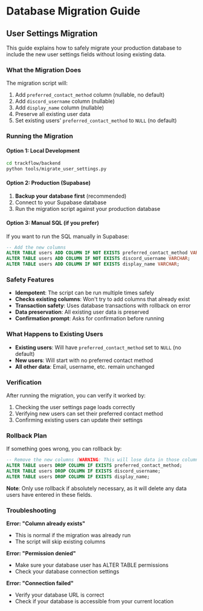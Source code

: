 # Database Migration Guide

## User Settings Migration

This guide explains how to safely migrate your production database to include the new user settings fields without losing existing data.

### What the Migration Does

The migration script will:

1. Add `preferred_contact_method` column (nullable, no default)
2. Add `discord_username` column (nullable)
3. Add `display_name` column (nullable)
4. Preserve all existing user data
5. Set existing users' `preferred_contact_method` to `NULL` (no default)

### Running the Migration

#### Option 1: Local Development

```bash
cd trackflow/backend
python tools/migrate_user_settings.py
```

#### Option 2: Production (Supabase)

1. **Backup your database first** (recommended)
2. Connect to your Supabase database
3. Run the migration script against your production database

#### Option 3: Manual SQL (if you prefer)

If you want to run the SQL manually in Supabase:

```sql
-- Add the new columns
ALTER TABLE users ADD COLUMN IF NOT EXISTS preferred_contact_method VARCHAR;
ALTER TABLE users ADD COLUMN IF NOT EXISTS discord_username VARCHAR;
ALTER TABLE users ADD COLUMN IF NOT EXISTS display_name VARCHAR;
```

### Safety Features

- **Idempotent**: The script can be run multiple times safely
- **Checks existing columns**: Won't try to add columns that already exist
- **Transaction safety**: Uses database transactions with rollback on error
- **Data preservation**: All existing user data is preserved
- **Confirmation prompt**: Asks for confirmation before running

### What Happens to Existing Users

- **Existing users**: Will have `preferred_contact_method` set to `NULL` (no default)
- **New users**: Will start with no preferred contact method
- **All other data**: Email, username, etc. remain unchanged

### Verification

After running the migration, you can verify it worked by:

1. Checking the user settings page loads correctly
2. Verifying new users can set their preferred contact method
3. Confirming existing users can update their settings

### Rollback Plan

If something goes wrong, you can rollback by:

```sql
-- Remove the new columns (WARNING: This will lose data in those columns)
ALTER TABLE users DROP COLUMN IF EXISTS preferred_contact_method;
ALTER TABLE users DROP COLUMN IF EXISTS discord_username;
ALTER TABLE users DROP COLUMN IF EXISTS display_name;
```

**Note**: Only use rollback if absolutely necessary, as it will delete any data users have entered in these fields.

### Troubleshooting

**Error: "Column already exists"**

- This is normal if the migration was already run
- The script will skip existing columns

**Error: "Permission denied"**

- Make sure your database user has ALTER TABLE permissions
- Check your database connection settings

**Error: "Connection failed"**

- Verify your database URL is correct
- Check if your database is accessible from your current location
